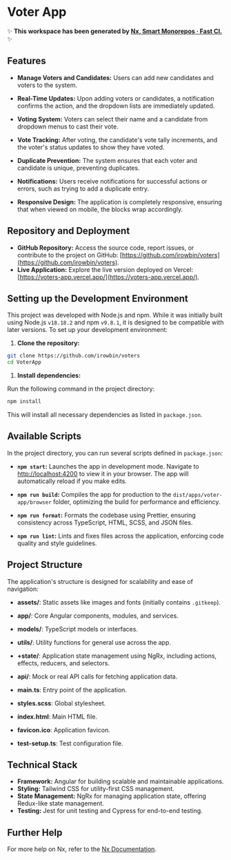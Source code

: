 # Voter App

✨ **This workspace has been generated by [Nx, Smart Monorepos · Fast CI.](https://nx.dev)** ✨

## Features

- **Manage Voters and Candidates:** Users can add new candidates and voters to the system.

- **Real-Time Updates:** Upon adding voters or candidates, a notification confirms the action, and the dropdown lists are immediately updated.

- **Voting System:** Voters can select their name and a candidate from dropdown menus to cast their vote.

- **Vote Tracking:** After voting, the candidate's vote tally increments, and the voter's status updates to show they have voted.

- **Duplicate Prevention:** The system ensures that each voter and candidate is unique, preventing duplicates.

- **Notifications:** Users receive notifications for successful actions or errors, such as trying to add a duplicate entry.

- **Responsive Design:** The application is completely responsive, ensuring that when viewed on mobile, the blocks wrap accordingly.


## Repository and Deployment

- **GitHub Repository:** Access the source code, report issues, or contribute to the project on GitHub: [https://github.com/irowbin/voters](https://github.com/irowbin/voters).
- **Live Application:** Explore the live version deployed on Vercel: [https://voters-app.vercel.app/](https://voters-app.vercel.app/).

## Setting up the Development Environment

This project was developed with Node.js and npm. While it was initially built using Node.js `v18.18.2` and npm `v9.8.1`, it is designed to be compatible with later versions. To set up your development environment:

1. **Clone the repository:**

```bash
git clone https://github.com/irowbin/voters
cd VoterApp
```

1. **Install dependencies:**

Run the following command in the project directory:

```bash
npm install
```

This will install all necessary dependencies as listed in `package.json`.

## Available Scripts

In the project directory, you can run several scripts defined in `package.json`:

- **`npm start`:** Launches the app in development mode. Navigate to [http://localhost:4200](http://localhost:4200) to view it in your browser. The app will automatically reload if you make edits.

- **`npm run build`:** Compiles the app for production to the `dist/apps/voter-app/browser` folder, optimizing the build for performance and efficiency.

- **`npm run format`:** Formats the codebase using Prettier, ensuring consistency across TypeScript, HTML, SCSS, and JSON files.

- **`npm run lint`:** Lints and fixes files across the application, enforcing code quality and style guidelines.

## Project Structure

The application's structure is designed for scalability and ease of navigation:

- **assets/**: Static assets like images and fonts (initially contains `.gitkeep`).

- **app/**: Core Angular components, modules, and services.

- **models/**: TypeScript models or interfaces.

- **utils/**: Utility functions for general use across the app.

- **+state/**: Application state management using NgRx, including actions, effects, reducers, and selectors.

- **api/**: Mock or real API calls for fetching application data.

- **main.ts**: Entry point of the application.

- **styles.scss**: Global stylesheet.

- **index.html**: Main HTML file.

- **favicon.ico**: Application favicon.

- **test-setup.ts**: Test configuration file.

## Technical Stack

- **Framework:** Angular for building scalable and maintainable applications.
- **Styling:** Tailwind CSS for utility-first CSS management.
- **State Management:** NgRx for managing application state, offering Redux-like state management.
- **Testing:** Jest for unit testing and Cypress for end-to-end testing.

## Further Help

For more help on Nx, refer to the [Nx Documentation](https://nx.dev/angular).
